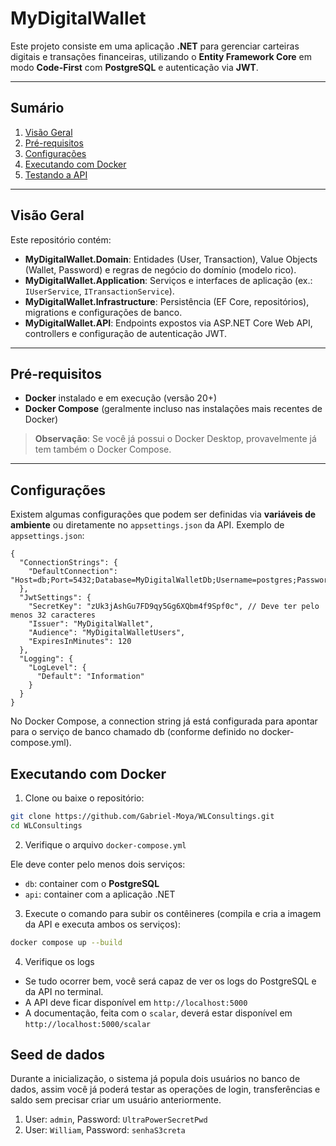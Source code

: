 # MyDigitalWallet

Este projeto consiste em uma aplicação **.NET** para gerenciar carteiras digitais e transações financeiras, utilizando o **Entity Framework Core** em modo **Code-First** com **PostgreSQL** e autenticação via **JWT**.

---

## Sumário
1. [Visão Geral](#visao-geral)
2. [Pré-requisitos](#pre-requisitos)
3. [Configurações](#configuracoes)
4. [Executando com Docker](#executando-com-docker)
5. [Testando a API](#testando-a-api)

---

## Visão Geral

Este repositório contém:

- **MyDigitalWallet.Domain**: Entidades (User, Transaction), Value Objects (Wallet, Password) e regras de negócio do domínio (modelo rico).
- **MyDigitalWallet.Application**: Serviços e interfaces de aplicação (ex.: `IUserService`, `ITransactionService`).
- **MyDigitalWallet.Infrastructure**: Persistência (EF Core, repositórios), migrations e configurações de banco.
- **MyDigitalWallet.API**: Endpoints expostos via ASP.NET Core Web API, controllers e configuração de autenticação JWT.

---

## Pré-requisitos

- **Docker** instalado e em execução (versão 20+)
- **Docker Compose** (geralmente incluso nas instalações mais recentes de Docker)

> **Observação**: Se você já possui o Docker Desktop, provavelmente já tem também o Docker Compose.

---

## Configurações

Existem algumas configurações que podem ser definidas via **variáveis de ambiente** ou diretamente no `appsettings.json` da API. Exemplo de `appsettings.json`:

```jsonc
{
  "ConnectionStrings": {
    "DefaultConnection": "Host=db;Port=5432;Database=MyDigitalWalletDb;Username=postgres;Password=postgres"
  },
  "JwtSettings": {
    "SecretKey": "zUk3jAshGu7FD9qy5Gg6XQbm4f9Spf0c", // Deve ter pelo menos 32 caracteres
    "Issuer": "MyDigitalWallet",
    "Audience": "MyDigitalWalletUsers",
    "ExpiresInMinutes": 120
  },
  "Logging": {
    "LogLevel": {
      "Default": "Information"
    }
  }
}
```

No Docker Compose, a connection string já está configurada para apontar para o serviço de banco chamado db (conforme definido no docker-compose.yml).

## Executando com Docker

1. Clone ou baixe o repositório:

```bash
git clone https://github.com/Gabriel-Moya/WLConsultings.git
cd WLConsultings
```

2. Verifique o arquivo `docker-compose.yml`

Ele deve conter pelo menos dois serviços:
- `db`: container com o **PostgreSQL**
- `api`: container com a aplicação .NET

3. Execute o comando para subir os contêineres (compila e cria a imagem da API e executa ambos os serviços):

```bash
docker compose up --build
```

4. Verifique os logs
- Se tudo ocorrer bem, você será capaz de ver os logs do PostgreSQL e da API no terminal.
- A API deve ficar disponível em `http://localhost:5000`
- A documentação, feita com o `scalar`, deverá estar disponível em `http://localhost:5000/scalar`

## Seed de dados

Durante a inicialização, o sistema já popula dois usuários no banco de dados, assim você já poderá testar as operações de login, transferências e saldo sem precisar criar um usuário anteriormente.

1. User: `admin`, Password: `UltraPowerSecretPwd`
2. User: `William`, Password: `senhaS3creta`
